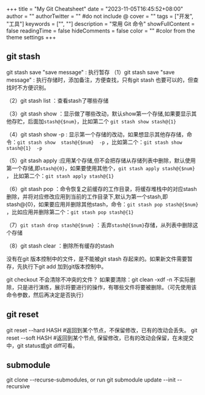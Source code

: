 +++
title = "My Git Cheatsheet"
date = "2023-11-05T16:45:52+08:00"
author = ""
authorTwitter = "" #do not include @
cover = ""
tags = ["开发", "工具"]
keywords = ["", ""]
description = "常用 Git 命令"
showFullContent = false
readingTime = false
hideComments = false
color = "" #color from the theme settings
+++

## git stash

git stash save "save message"  : 执行暂存
（1）git stash save "save message"  : 执行存储时，添加备注，方便查找，只有git stash 也要可以的，但查找时不方便识别。

（2）git stash list  ：查看stash了哪些存储

（3）git stash show ：显示做了哪些改动，默认show第一个存储,如果要显示其他存贮，后面加`stash@{$num}`，比如第二个 `git stash show stash@{1}`

（4）git stash show -p : 显示第一个存储的改动，如果想显示其他存存储，命令：`git stash show  stash@{$num}  -p` ，比如第二个：`git stash show  stash@{1}  -p`

（5）git stash apply :应用某个存储,但不会把存储从存储列表中删除，默认使用第一个存储,即`stash@{0}`，如果要使用其他个，`git stash apply stash@{$num}` ， 比如第二个：`git stash apply stash@{1}` 

（6）git stash pop ：命令恢复之前缓存的工作目录，将缓存堆栈中的对应stash删除，并将对应修改应用到当前的工作目录下,默认为第一个stash,即stash@{0}，如果要应用并删除其他stash，命令：`git stash pop stash@{$num}` ，比如应用并删除第二个：`git stash pop stash@{1}`

（7）`git stash drop stash@{$num}` ：丢弃`stash@{$num}`存储，从列表中删除这个存储

（8）git stash clear ：删除所有缓存的stash

没有在git 版本控制中的文件，是不能被git stash 存起来的。如果新文件需要暂存，先执行下git add 加到git版本控制中。

git checkout 不会清除不冲突的文件？
如果要清除：git clean -xdf
-n 不实际删除，只是进行演练，展示将要进行的操作，有哪些文件将要被删除。（可先使用该命令参数，然后再决定是否执行）

## git reset
git reset --hard HASH #返回到某个节点，不保留修改，已有的改动会丢失。
git reset --soft HASH #返回到某个节点, 保留修改，已有的改动会保留，在未提交中，git status或git diff可看。

## submodule
git clone --recurse-submodules, or run git submodule update --init --recursive